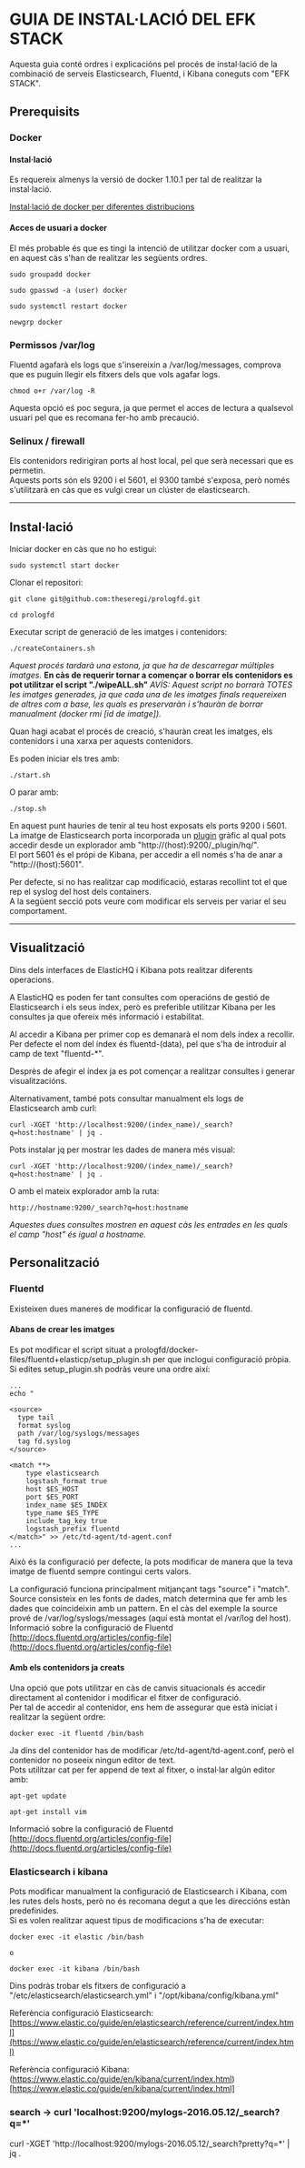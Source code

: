 # GUIA DE INSTAL·LACIÓ DEL EFK STACK

Aquesta guia conté ordres i explicacións pel procés de instal·lació de la combinació de serveis Elasticsearch, Fluentd, i Kibana coneguts com "EFK STACK".


## Prerequisits

### Docker

#### Instal·lació
Es requereix almenys la versió de docker 1.10.1 per tal de realitzar la instal·lació.

[Instal·lació de docker per diferentes distribucions](https://docs.docker.com/engine/installation/)

#### Acces de usuari a docker

El més probable és que es tingi la intenció de utilitzar docker com a usuari, en aquest càs s'han de realitzar les següents ordres.

```
sudo groupadd docker

sudo gpasswd -a (user) docker

sudo systemctl restart docker

newgrp docker
```
### Permissos /var/log

Fluentd agafarà els logs que s'insereixin a /var/log/messages, comprova que es puguin llegir els fitxers dels que vols agafar logs.  
```
chmod o+r /var/log -R
```
Aquesta opció eś poc segura, ja que permet el acces de lectura a qualsevol usuari pel que es recomana fer-ho amb precaució.

### Selinux / firewall

Els contenidors redirigiran ports al host local, pel que serà necessari que es permetin.	
Aquests ports són els 9200 i el 5601, el 9300 també s'exposa, però només s'utilitzarà en càs que es vulgi crear un clúster de elasticsearch.  
  
---

## Instal·lació

Iniciar docker en càs que no ho estigui:
```
sudo systemctl start docker
```

Clonar el repositori:
```
git clone git@github.com:theseregi/prologfd.git
```

```
cd prologfd
```

Executar script de generació de les imatges i contenidors:
```
./createContainers.sh
```
*Aquest procés tardarà una estona, ja que ha de descarregar múltiples imatges.*	
**En càs de requerir tornar a començar o borrar els contenidors es pot utilitzar el script "./wipeALL.sh"**	
*AVÍS: Aquest script no borrarà TOTES les imatges generades, ja que cada una de les imatges finals requereixen de altres com a base, les quals es preservaràn i s'hauràn de borrar manualment (docker rmi [id de imatge]).*	

Quan hagi acabat el procés de creació, s'hauràn creat les imatges, els contenidors i una xarxa per aquests contenidors.

Es poden iniciar els tres amb:  
```
./start.sh
```
O parar amb:
```
./stop.sh
```

En aquest punt hauries de tenir al teu host exposats els ports 9200 i 5601.	
La imatge de Elasticsearch porta incorporada un [plugin](http://www.elastichq.org) gràfic al qual pots accedir desde un explorador amb "http://(host):9200/_plugin/hq/".	  
El port 5601 és el própi de Kibana, per accedir a ell només s'ha de anar a "http://(host):5601".	
	
	
Per defecte, si no has realitzar cap modificació, estaras recollint tot el que rep el syslog del host dels containers.	
A la següent secció pots veure com modificar els serveis per variar el seu comportament.	

---

## Visualització

Dins dels interfaces de ElasticHQ i Kibana pots realitzar diferents operacions.	

A ElasticHQ es poden fer tant consultes com operacións de gestió de Elasticsearch i els seus índex, però es preferible utilitzar Kibana per les consultes ja que ofereix més informació i estabilitat.	
	
Al accedir a Kibana per primer cop es demanarà el nom dels índex a recollir.	
Per defecte el nom del índex és fluentd-(data), pel que s'ha de introduir al camp de text "fluentd-*".
	
Desprès de afegir el índex ja es pot començar a realitzar consultes i generar visualitzacións.


Alternativament, també pots consultar manualment els logs de Elasticsearch amb curl:

```
curl -XGET 'http://localhost:9200/(index_name)/_search?q=host:hostname' | jq .
```
	
Pots instalar jq per mostrar les dades de manera més visual:
```
curl -XGET 'http://localhost:9200/(index_name)/_search?q=host:hostname' | jq .
```


O amb el mateix explorador amb la ruta:
```
http://hostname:9200/_search?q=host:hostname
```
*Aquestes dues consultes mostren en aquest càs les entrades en les quals el camp "host" és igual a hostname.*

## Personalització

### Fluentd

Existeixen dues maneres de modificar la configuració de fluentd.  

#### Abans de crear les imatges

Es pot modificar el script situat a prologfd/docker-files/fluentd+elasticp/setup_plugin.sh per que inclogui configuració pròpia.	
Si edites setup_plugin.sh podràs veure una ordre així:

```
...
echo "

<source>
  type tail
  format syslog
  path /var/log/syslogs/messages
  tag fd.syslog
</source>

<match **>
	type elasticsearch
	logstash_format true
	host $ES_HOST
	port $ES_PORT
	index_name $ES_INDEX
	type_name $ES_TYPE
	include_tag_key true
	logstash_prefix fluentd
</match>" >> /etc/td-agent/td-agent.conf
...

```
Això és la configuració per defecte, la pots modificar de manera que la teva imatge de fluentd sempre contingui certs valors.
	
La configuració funciona principalment mitjançant tags "source" i "match".	
Source consisteix en les fonts de dades, match determina que fer amb les dades que coincideixin amb un pattern.	
En el càs del exemple la source prové de /var/log/syslogs/messages (aquí està montat el /var/log del host).	
Informació sobre la configuració de Fluentd	 [http://docs.fluentd.org/articles/config-file](http://docs.fluentd.org/articles/config-file)	

#### Amb els contenidors ja creats

Una opció que pots utilitzar en càs de canvis situacionals és accedir directament al contenidor i modificar el fitxer de configuració.	
Per tal de accedir al contenidor, ens hem de assegurar que està iniciat i realitzar la següent ordre:

```
docker exec -it fluentd /bin/bash
```
Ja dins del contenidor has de modificar /etc/td-agent/td-agent.conf, però el contenidor no poseeix ningun editor de text.	
Pots utilitzar cat per fer append de text al fitxer, o instal·lar algún editor amb:

```
apt-get update

apt-get install vim
```

Informació sobre la configuració de Fluentd	 [http://docs.fluentd.org/articles/config-file](http://docs.fluentd.org/articles/config-file)	

### Elasticsearch i kibana

Pots modificar manualment la configuració de Elasticsearch i Kibana, com les rutes dels hosts, però no és recomana degut a que les direccións estàn predefinides.	
Si es volen realitzar aquest tipus de modificacions s'ha de executar:

```
docker exec -it elastic /bin/bash

o

docker exec -it kibana /bin/bash
```

Dins podràs trobar els fitxers de configuració a "/etc/elasticsearch/elasticsearch.yml" i "/opt/kibana/config/kibana.yml"

Referència configuració Elasticsearch: [https://www.elastic.co/guide/en/elasticsearch/reference/current/index.html](https://www.elastic.co/guide/en/elasticsearch/reference/current/index.html)	
	
Referència configuració Kibana: (https://www.elastic.co/guide/en/kibana/current/index.html)[https://www.elastic.co/guide/en/kibana/current/index.html]	



### search -> curl 'localhost:9200/mylogs-2016.05.12/_search?q=*'

curl -XGET 'http://localhost:9200/mylogs-2016.05.12/_search?pretty?q=*' | jq .




